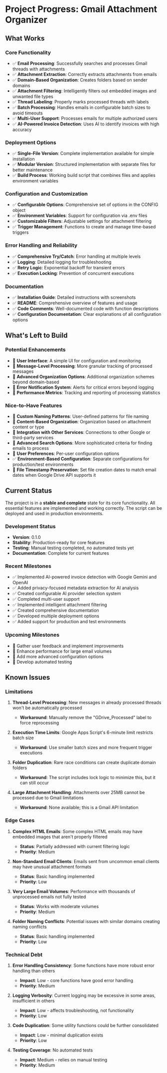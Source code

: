 # Project Progress: Gmail Attachment Organizer

## What Works

### Core Functionality

- ✅ **Email Processing**: Successfully searches and processes Gmail threads with attachments
- ✅ **Attachment Extraction**: Correctly extracts attachments from emails
- ✅ **Domain-Based Organization**: Creates folders based on sender domains
- ✅ **Attachment Filtering**: Intelligently filters out embedded images and unwanted file types
- ✅ **Thread Labeling**: Properly marks processed threads with labels
- ✅ **Batch Processing**: Handles emails in configurable batch sizes to avoid timeouts
- ✅ **Multi-User Support**: Processes emails for multiple authorized users
- ✅ **AI-Powered Invoice Detection**: Uses AI to identify invoices with high accuracy

### Deployment Options

- ✅ **Single-File Version**: Complete implementation available for simple installation
- ✅ **Modular Version**: Structured implementation with separate files for better maintenance
- ✅ **Build Process**: Working build script that combines files and applies environment variables

### Configuration and Customization

- ✅ **Configurable Options**: Comprehensive set of options in the CONFIG object
- ✅ **Environment Variables**: Support for configuration via .env files
- ✅ **Customizable Filters**: Adjustable settings for attachment filtering
- ✅ **Trigger Management**: Functions to create and manage time-based triggers

### Error Handling and Reliability

- ✅ **Comprehensive Try/Catch**: Error handling at multiple levels
- ✅ **Logging**: Detailed logging for troubleshooting
- ✅ **Retry Logic**: Exponential backoff for transient errors
- ✅ **Execution Locking**: Prevention of concurrent executions

### Documentation

- ✅ **Installation Guide**: Detailed instructions with screenshots
- ✅ **README**: Comprehensive overview of features and usage
- ✅ **Code Comments**: Well-documented code with function descriptions
- ✅ **Configuration Documentation**: Clear explanations of all configuration options

## What's Left to Build

### Potential Enhancements

- 🔲 **User Interface**: A simple UI for configuration and monitoring
- 🔲 **Message-Level Processing**: More granular tracking of processed messages
- 🔲 **Advanced Organization Options**: Additional organization schemes beyond domain-based
- 🔲 **Error Notification System**: Alerts for critical errors beyond logging
- 🔲 **Performance Metrics**: Tracking and reporting of processing statistics

### Nice-to-Have Features

- 🔲 **Custom Naming Patterns**: User-defined patterns for file naming
- 🔲 **Content-Based Organization**: Organization based on attachment content or type
- 🔲 **Integration with Other Services**: Connections to other Google or third-party services
- 🔲 **Advanced Search Options**: More sophisticated criteria for finding emails to process
- 🔲 **User Preferences**: Per-user configuration options
- ✅ **Environment-Based Configuration**: Separate configurations for production/test environments
- 🔲 **File Timestamp Preservation**: Set file creation dates to match email dates when Google Drive API supports it

## Current Status

The project is in a **stable and complete** state for its core functionality. All essential features are implemented and working correctly. The script can be deployed and used in production environments.

### Development Status

- **Version**: 0.1.0
- **Stability**: Production-ready for core features
- **Testing**: Manual testing completed, no automated tests yet
- **Documentation**: Complete for current features

### Recent Milestones

- ✅ Implemented AI-powered invoice detection with Google Gemini and OpenAI
- ✅ Added privacy-focused metadata extraction for AI analysis
- ✅ Created configurable AI provider selection system
- ✅ Completed multi-user support
- ✅ Implemented intelligent attachment filtering
- ✅ Created comprehensive documentation
- ✅ Developed multiple deployment options
- ✅ Added support for production and test environments

### Upcoming Milestones

- 🔲 Gather user feedback and implement improvements
- 🔲 Enhance performance for large email volumes
- 🔲 Add more advanced configuration options
- 🔲 Develop automated testing

## Known Issues

### Limitations

1. **Thread-Level Processing**: New messages in already processed threads won't be automatically processed
   - **Workaround**: Manually remove the "GDrive_Processed" label to force reprocessing

2. **Execution Time Limits**: Google Apps Script's 6-minute limit restricts batch size
   - **Workaround**: Use smaller batch sizes and more frequent trigger executions

3. **Folder Duplication**: Rare race conditions can create duplicate domain folders
   - **Workaround**: The script includes lock logic to minimize this, but it can still occur

4. **Large Attachment Handling**: Attachments over 25MB cannot be processed due to Gmail limitations
   - **Workaround**: None available; this is a Gmail API limitation

### Edge Cases

1. **Complex HTML Emails**: Some complex HTML emails may have embedded images that aren't properly filtered
   - **Status**: Partially addressed with current filtering logic
   - **Priority**: Medium

2. **Non-Standard Email Clients**: Emails sent from uncommon email clients may have unusual attachment formats
   - **Status**: Basic handling implemented
   - **Priority**: Low

3. **Very Large Email Volumes**: Performance with thousands of unprocessed emails not fully tested
   - **Status**: Works with moderate volumes
   - **Priority**: Medium

4. **Folder Naming Conflicts**: Potential issues with similar domains creating naming conflicts
   - **Status**: Basic handling implemented
   - **Priority**: Low

### Technical Debt

1. **Error Handling Consistency**: Some functions have more robust error handling than others
   - **Impact**: Low - core functions have good error handling
   - **Priority**: Medium

2. **Logging Verbosity**: Current logging may be excessive in some areas, insufficient in others
   - **Impact**: Low - affects troubleshooting, not functionality
   - **Priority**: Low

3. **Code Duplication**: Some utility functions could be further consolidated
   - **Impact**: Low - minimal duplication exists
   - **Priority**: Low

4. **Testing Coverage**: No automated tests
   - **Impact**: Medium - relies on manual testing
   - **Priority**: Medium
